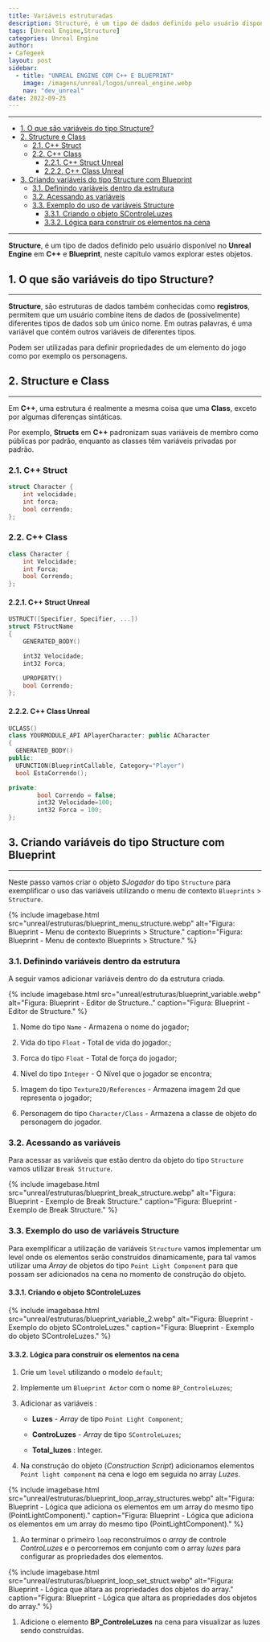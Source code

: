 ```yaml
---
title: Variáveis estruturadas
description: Structure, é um tipo de dados definido pelo usuário disponível no Unreal Engine em C++ e Blueprint, neste capitulo vamos explorar estes objetos.  
tags: [Unreal Engine,Structure]
categories: Unreal Engine
author: 
- Cafegeek
layout: post
sidebar:  
  - title: "UNREAL ENGINE COM C++ E BLUEPRINT"
    image: /imagens/unreal/logos/unreal_engine.webp
    nav: "dev_unreal"
date: 2022-09-25 
---
```


***

- [1. O que são variáveis do tipo Structure?](#1-o-que-são-variáveis-do-tipo-structure)
- [2. Structure e Class](#2-structure-e-class)
  - [2.1. C++ Struct](#21-c-struct)
  - [2.2. C++ Class](#22-c-class)
    - [2.2.1. C++ Struct Unreal](#221-c-struct-unreal)
    - [2.2.2. C++ Class Unreal](#222-c-class-unreal)
- [3. Criando variáveis do tipo Structure com Blueprint](#3-criando-variáveis-do-tipo-structure-com-blueprint)
  - [3.1. Definindo variáveis dentro da estrutura](#31-definindo-variáveis-dentro-da-estrutura)
  - [3.2. Acessando as variáveis](#32-acessando-as-variáveis)
  - [3.3. Exemplo do uso de variáveis Structure](#33-exemplo-do-uso-de-variáveis-structure)
    - [3.3.1. Criando o objeto SControleLuzes](#331-criando-o-objeto-scontroleluzes)
    - [3.3.2. Lógica para construir os elementos na cena](#332-lógica-para-construir-os-elementos-na-cena)

***

**Structure**, é um tipo de dados definido pelo usuário disponível no **Unreal Engine** em **C++** e **Blueprint**, neste capitulo vamos explorar estes objetos.

## 1. O que são variáveis do tipo Structure?

***

**Structure**, são estruturas de dados também conhecidas como **registros**, permitem que um usuário combine itens de dados de (possivelmente) diferentes tipos de dados sob um único nome. Em outras palavras, é uma variável que contém outros variáveis de diferentes tipos.  

Podem ser utilizadas para definir propriedades de um elemento do jogo como por exemplo os personagens.

## 2. Structure e Class

***

Em **C++**, uma estrutura é realmente a mesma coisa que uma **Class**, exceto por algumas diferenças sintáticas.  

Por exemplo, **Structs** em **C++** padronizam suas variáveis de membro como públicas por padrão, enquanto as classes têm variáveis privadas por padrão.

### 2.1. C++ Struct

```cpp
struct Character {
    int velocidade;
    int forca;
    bool correndo;
};
```

### 2.2. C++ Class

```cpp
class Character {
    int Velocidade;
    int Forca;
    bool Correndo;
};
```

#### 2.2.1. C++ Struct Unreal

```cpp
USTRUCT([Specifier, Specifier, ...])
struct FStructName
{
    GENERATED_BODY()

    int32 Velocidade;
    int32 Forca;

    UPROPERTY()
    bool Correndo;
};
```

#### 2.2.2. C++ Class Unreal

```cpp
UCLASS()
class YOURMODULE_API APlayerCharacter: public ACharacter
{
  GENERATED_BODY()
public:
  UFUNCTION(BlueprintCallable, Category="Player")
  bool EstaCorrendo();

private:
        bool Correndo = false;
        int32 Velocidade=100;
        int32 Forca = 100;
};
```

## 3. Criando variáveis do tipo Structure com Blueprint

***

Neste passo vamos criar o objeto *SJogador* do tipo `Structure` para exemplificar o uso das variáveis utilizando o menu de contexto `Blueprints` > `Structure`.

{% include imagebase.html
    src="unreal/estruturas/blueprint_menu_structure.webp"
    alt="Figura: Blueprint - Menu de contexto Blueprints > Structure."
    caption="Figura: Blueprint - Menu de contexto Blueprints > Structure."
%}

### 3.1. Definindo variáveis dentro da estrutura

A seguir vamos adicionar variáveis dentro do da estrutura criada.

{% include imagebase.html
    src="unreal/estruturas/blueprint_variable.webp"
    alt="Figura: Blueprint - Editor de Structure.."
    caption="Figura: Blueprint - Editor de Structure."
%}

1. Nome do tipo `Name` - Armazena o nome do jogador;

1. Vida do tipo `Float` - Total de vida do jogador.;

1. Forca do tipo `Float` - Total de força do jogador;

1. Nível do tipo `Integer` - O Nível que o jogador se encontra;

1. Imagem do tipo `Texture2D/References` - Armazena imagem 2d que representa o jogador;

1. Personagem do tipo `Character/Class` - Armazena a classe de objeto do personagem do jogador.

### 3.2. Acessando as variáveis

Para acessar as variáveis que estão dentro da objeto do tipo `Structure` vamos utilizar `Break Structure`.  

{% include imagebase.html
    src="unreal/estruturas/blueprint_break_structure.webp"
    alt="Figura: Blueprint - Exemplo de Break Structure."
    caption="Figura: Blueprint - Exemplo de Break Structure."
%}

### 3.3. Exemplo do uso de variáveis Structure

Para exemplificar a utilização de variáveis `Structure` vamos implementar um level onde os elementos serão construídos dinamicamente, para tal vamos utilizar uma *Array* de objetos do tipo `Point Light Component` para que possam ser adicionados na cena no momento de construção do objeto.

#### 3.3.1. Criando o objeto SControleLuzes

{% include imagebase.html
    src="unreal/estruturas/blueprint_variable_2.webp"
    alt="Figura: Blueprint - Exemplo do objeto SControleLuzes."
    caption="Figura: Blueprint - Exemplo do objeto SControleLuzes."
%}

#### 3.3.2. Lógica para construir os elementos na cena

1. Crie um `level` utilizando o modelo `default`;

1. Implemente um `Blueprint Actor` com o nome `BP_ControleLuzes`;

1. Adicionar as variáveis :

    - **Luzes** - *Array* de tipo `Point Light Component`;

    - **ControLuzes** - *Array* de tipo `SControleLuzes`;

    - **Total_luzes** : Integer.

1. Na construção do objeto (*Construction Script*) adicionamos elementos `Point light component` na cena e logo em seguida no array *Luzes*.  

{% include imagebase.html
    src="unreal/estruturas/blueprint_loop_array_structures.webp"
    alt="Figura: Blueprint - Lógica que adiciona os elementos em um array do mesmo tipo (PointLightComponent)."
    caption="Figura: Blueprint - Lógica que adiciona os elementos em um array do mesmo tipo (PointLightComponent)."
%}

1. Ao terminar o primeiro `loop` reconstruímos o *array* de controle *ControLuzes* e o percorremos em conjunto com o array *luzes* para configurar as propriedades dos elementos.  

{% include imagebase.html
    src="unreal/estruturas/blueprint_loop_set_struct.webp"
    alt="Figura: Blueprint - Lógica que altara as propriedades dos objetos do array."
    caption="Figura: Blueprint - Lógica que altara as propriedades dos objetos do array."
%}

1. Adicione o elemento **BP_ControleLuzes** na cena para visualizar as luzes sendo construídas.
